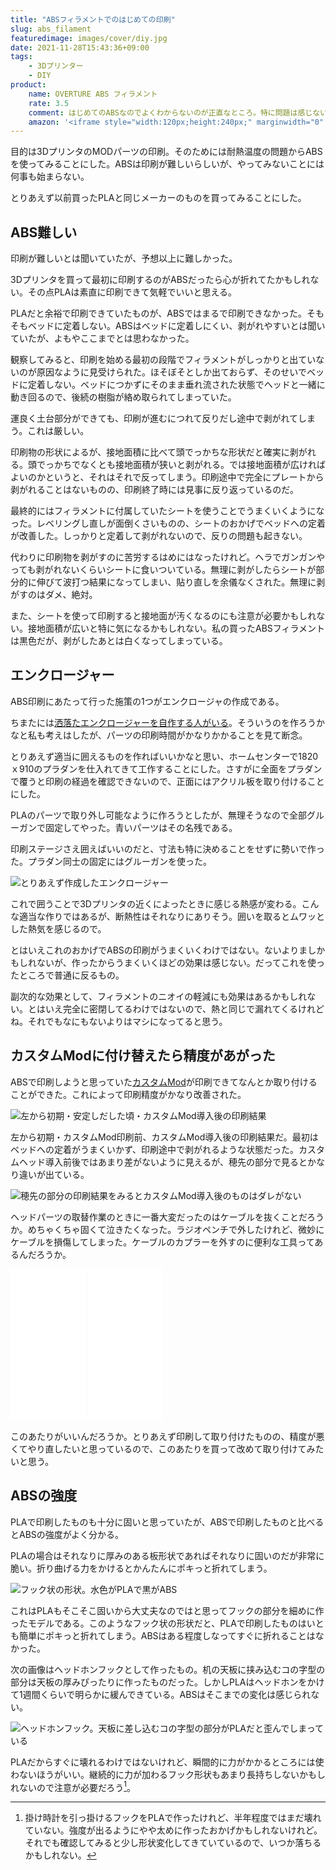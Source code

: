 ```yaml
---
title: "ABSフィラメントでのはじめての印刷"
slug: abs_filament
featuredimage: images/cover/diy.jpg
date: 2021-11-28T15:43:36+09:00
tags:
    - 3Dプリンター
    - DIY
product:
    name: OVERTURE ABS フィラメント
    rate: 3.5
    comment: はじめてのABSなのでよくわからないのが正直なところ。特に問題は感じない。
    amazon: '<iframe style="width:120px;height:240px;" marginwidth="0" marginheight="0" scrolling="no" frameborder="0" src="//rcm-fe.amazon-adsystem.com/e/cm?lt1=_blank&bc1=000000&IS2=1&bg1=FFFFFF&fc1=000000&lc1=0000FF&t=illusionspace-22&language=ja_JP&o=9&p=8&l=as4&m=amazon&f=ifr&ref=as_ss_li_til&asins=B08LNCPR9F&linkId=5678fe51794072e3d8ee12f8f640907f"></iframe>'
---
```


目的は3DプリンタのMODパーツの印刷。そのためには耐熱温度の問題からABSを使ってみることにした。ABSは印刷が難しいらしいが、やってみないことには何事も始まらない。

とりあえず以前買ったPLAと同じメーカーのものを買ってみることにした。

<!--more-->

## ABS難しい

印刷が難しいとは聞いていたが、予想以上に難しかった。

3Dプリンタを買って最初に印刷するのがABSだったら心が折れてたかもしれない。その点PLAは素直に印刷できて気軽でいいと思える。

PLAだと余裕で印刷できていたものが、ABSではまるで印刷できなかった。そもそもベッドに定着しない。ABSはベッドに定着しにくい、剥がれやすいとは聞いていたが、よもやここまでとは思わなかった。

観察してみると、印刷を始める最初の段階でフィラメントがしっかりと出ていないのが原因なように見受けられた。ほそぼそとしか出ておらず、そのせいでベッドに定着しない。ベッドにつかずにそのまま垂れ流された状態でヘッドと一緒に動き回るので、後続の樹脂が絡め取られてしまっていた。

運良く土台部分ができても、印刷が進むにつれて反りだし途中で剥がれてしまう。これは厳しい。

印刷物の形状によるが、接地面積に比べて頭でっかちな形状だと確実に剥がれる。頭でっかちでなくとも接地面積が狭いと剥がれる。では接地面積が広ければよいのかというと、それはそれで反ってしまう。印刷途中で完全にプレートから剥がれることはないものの、印刷終了時には見事に反り返っているのだ。

最終的にはフィラメントに付属していたシートを使うことでうまくいくようになった。レベリングし直しが面倒くさいものの、シートのおかげでベッドへの定着が改善した。しっかりと定着して剥がれないので、反りの問題も起きない。

代わりに印刷物を剥がすのに苦労するはめにはなったけれど。ヘラでガンガンやっても剥がれないくらいシートに食いついている。無理に剥がしたらシートが部分的に伸びて波打つ結果になってしまい、貼り直しを余儀なくされた。無理に剥がすのはダメ、絶対。

また、シートを使って印刷すると接地面が汚くなるのにも注意が必要かもしれない。接地面積が広いと特に気になるかもしれない。私の買ったABSフィラメントは黒色だが、剥がしたあとは白くなってしまっている。

## エンクロージャー

ABS印刷にあたって行った施策の1つがエンクロージャの作成である。

ちまたには[洒落たエンクロージャーを自作する人がいる](https://norihiron.at.webry.info/201908/article_1.html)。そういうのを作ろうかなと私も考えはしたが、パーツの印刷時間がかなりかかることを見て断念。

とりあえず適当に囲えるものを作ればいいかなと思い、ホームセンターで1820ｘ910のプラダンを仕入れてきて工作することにした。さすがに全面をプラダンで覆うと印刷の経過を確認できないので、正面にはアクリル板を取り付けることにした。

PLAのパーツで取り外し可能なように作ろうとしたが、無理そうなので全部グルーガンで固定してやった。青いパーツはその名残である。

印刷ステージさえ囲えばいいのだと、寸法も特に決めることをせずに勢いで作った。プラダン同士の固定にはグルーガンを使った。

![とりあえず作成したエンクロージャー](box.jpg)


これで囲うことで3Dプリンタの近くによったときに感じる熱感が変わる。こんな適当な作りではあるが、断熱性はそれなりにありそう。囲いを取るとムワッとした熱気を感じるので。

とはいえこれのおかげでABSの印刷がうまくいくわけではない。ないよりましかもしれないが、作ったからうまくいくほどの効果は感じない。だってこれを使ったところで普通に反るもの。

副次的な効果として、フィラメントのニオイの軽減にも効果はあるかもしれない。とはいえ完全に密閉してるわけではないので、熱と同じで漏れてくるけれどね。それでもなにもないよりはマシになってると思う。


## カスタムModに付け替えたら精度があがった

ABSで印刷しようと思っていた[カスタムMod](https://note.com/newspeak/n/n293f08fbe8b9?magazine_key=m2eb1e7e9c908)が印刷できてなんとか取り付けることができた。これによって印刷精度がかなり改善された。

![左から初期・安定しだした頃・カスタムMod導入後の印刷結果](accuracy1.jpg)

左から初期・カスタムMod印刷前、カスタムMod導入後の印刷結果だ。最初はベッドへの定着がうまくいかず、印刷途中で剥がれるような状態だった。カスタムヘッド導入前後ではあまり差がないように見えるが、穂先の部分で見るとかなり違いが出ている。

![穂先の部分の印刷結果をみるとカスタムMod導入後のものはダレがない](accuracy2.jpg)

ヘッドパーツの取替作業のときに一番大変だったのはケーブルを抜くことだろうか。めちゃくちゃ固くて泣きたくなった。ラジオペンチで外したけれど、微妙にケーブルを損傷してしまった。ケーブルのカプラーを外すのに便利な工具ってあるんだろうか。

<iframe style="width:120px;height:240px;" marginwidth="0" marginheight="0" scrolling="no" frameborder="0" src="//rcm-fe.amazon-adsystem.com/e/cm?lt1=_blank&bc1=000000&IS2=1&bg1=FFFFFF&fc1=000000&lc1=0000FF&t=illusionspace-22&language=ja_JP&o=9&p=8&l=as4&m=amazon&f=ifr&ref=as_ss_li_til&asins=B00PC24Z5W&linkId=22ccca692ef02ed8804e6332997d1ea7"></iframe>

<iframe style="width:120px;height:240px;" marginwidth="0" marginheight="0" scrolling="no" frameborder="0" src="//rcm-fe.amazon-adsystem.com/e/cm?lt1=_blank&bc1=000000&IS2=1&bg1=FFFFFF&fc1=000000&lc1=0000FF&t=illusionspace-22&language=ja_JP&o=9&p=8&l=as4&m=amazon&f=ifr&ref=as_ss_li_til&asins=B000TGJSTO&linkId=3701057eb49e270f214a188e7d63d805"></iframe>

このあたりがいいんだろうか。とりあえず印刷して取り付けたものの、精度が悪くてやり直したいと思っているので、このあたりを買って改めて取り付けてみたいと思う。

## ABSの強度

PLAで印刷したものも十分に固いと思っていたが、ABSで印刷したものと比べるとABSの強度がよく分かる。

PLAの場合はそれなりに厚みのある板形状であればそれなりに固いのだが非常に脆い。折り曲げる力をかけるとかんたんにポキっと折れてしまう。

![フック状の形状。水色がPLAで黒がABS](strength.jpg)

これはPLAもそこそこ固いから大丈夫なのではと思ってフックの部分を細めに作ったモデルである。このようなフック状の形状だと、PLAで印刷したものはいとも簡単にポキっと折れてしまう。ABSはある程度しなってすぐに折れることはなかった。

次の画像はヘッドホンフックとして作ったもの。机の天板に挟み込むコの字型の部分は天板の厚みぴったりに作ったものだった。しかしPLAはヘッドホンをかけて1週間くらいで明らかに緩んできている。ABSはそこまでの変化は感じられない。

![ヘッドホンフック。天板に差し込むコの字型の部分がPLAだと歪んでしまっている](strength2.jpg)

PLAだからすぐに壊れるわけではないけれど、瞬間的に力がかかるところには使わないほうがいい。継続的に力が加わるフック形状もあまり長持ちしないかもしれないので注意が必要だろう[^1]。

[^1]: 掛け時計を引っ掛けるフックをPLAで作ったけれど、半年程度ではまだ壊れていない。強度が出るようにやや太めに作ったおかげかもしれないけれど。それでも確認してみると少し形状変化してきていているので、いつか落ちるかもしれない。